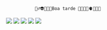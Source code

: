                🏋️‍♂️👽😃💔👾Boa tarde 💩🇦🇴🎱🫀🦻🇮🇹

![](https://media.tenor.com/LsYPAE9JiP8AAAAd/rolando-ronaldo.gif)         ![](https://media.tenor.com/wGNPg736OYgAAAAM/mr-incredible-mr-incredible-uncanny.gif)
![](https://media.tenor.com/YqdDgsN-a44AAAAd/van-gogh-art.gif)
![](https://media.tenor.com/ja6xGhZmM00AAAAM/media-geometry-dash.gif)      ![](https://media.tenor.com/0twXHQQ82ToAAAAM/barriguinha-mole-barriguinha.gif)


